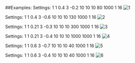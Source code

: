 ##Examples:
Settings: 1 1 0.4 3 -0.2 10 10 10 80 1000 1 16
![1](http://puu.sh/sNDEJ/cce6892ea7.png)

Settings: 1 1 0.4 3 -0.6 10 10 10 130 1000 1 16
![2](http://puu.sh/sNDPG/da80c8d898.png)

Settings: 1 1 0.21 3 -0.3 10 10 10 300 1000 1 16
![3](http://puu.sh/sNDUb/12208bb198.png)

Settings: 1 1 0.21 3 -0.4 10 10 10 1000 1000 1 16
![4](http://puu.sh/sNDYA/4acd7f3f95.png)

Settings: 1 1 0.6 3 -0.7 10 10 10 40 1000 1 16
![5](http://puu.sh/sNE8b/6afb0548cd.png)

Settings: 1 1 0.6 3 -0.4 10 10 10 40 1000 1 16
![6](http://puu.sh/sNEbK/cba8d475e4.png)
